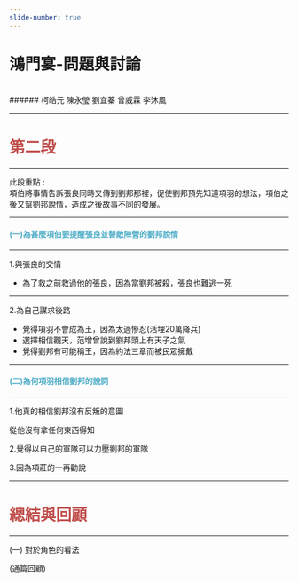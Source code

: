 ```yaml
---
slide-number: true
---
```


# 鴻門宴-問題與討論
<br/>
###### 柯皓元 陳永瑩 劉宜蓁 曾威霖 李沐風

---

# <font color="#c0504d">第二段</font>

---

此段重點 : <br/>項伯將事情告訴張良同時又傳到劉邦那裡，促使劉邦預先知道項羽的想法，項伯之後又幫劉邦說情，造成之後故事不同的發展。

---

#### <font color="#4bacc6">(一)為甚麼項伯要提醒張良並替敵陣營的劉邦說情</font>

---

1.與張良的交情

- 為了救之前救過他的張良，因為當劉邦被殺，張良也難逃一死

---
2.為自己謀求後路

- 覺得項羽不會成為王，因為太過慘忍(活埋20萬降兵)
- 選擇相信觀天，范增曾說到劉邦頭上有天子之氣
- 覺得劉邦有可能稱王，因為約法三章而被民眾擁戴

---

#### <font color="#4bacc6">(二)為何項羽相信劉邦的說詞</font>

---
1.他真的相信劉邦沒有反叛的意圖

從他沒有拿任何東西得知

2.覺得以自己的軍隊可以力壓劉邦的軍隊

3.因為項莊的一再勸說

---

# <font color="#c0504d">總結與回顧</font>
---
(一) 對於角色的看法

(通篇回顧)